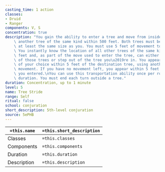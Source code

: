 ```yaml
---
casting_time: 1 action
classes:
- Druid
- Ranger
components: V, S
concentration: true
description: "You gain the ability to enter a tree and move from inside it to inside\
    \ another tree of the same kind within 500 feet. Both trees must be living and\
    \ at least the same size as you. You must use 5 feet of movement to enter a tree.\
    \ You instantly know the location of all other trees of the same kind within 500\
    \ feet and, as part of the move used to enter the tree, can either pass into one\
    \ of those trees or step out of the tree you\u2019re in. You appear in a spot\
    \ of your choice within 5 feet of the destination tree, using another 5 feet of\
    \ movement. If you have no movement left, you appear within 5 feet of the tree\
    \ you entered.\nYou can use this transportation ability once per round for the\
    \ duration. You must end each turn outside a tree."
duration: Concentration, up to 1 minute
level: 5
name: Tree Stride
range: Self
ritual: false
school: conjuration
short_description: 5th-level conjuration
source: 5ePHB
---
```


| `=this.name` | `=this.short_description` |
| ------------ | ------------------------- |
| Classes      | `=this.classes`           |
| Components   | `=this.components`        |
| Duration     | `=this.duration`          |
| Description  | `=this.description`       |